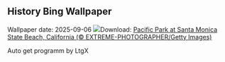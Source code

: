 ## History Bing Wallpaper
Wallpaper date: 2025-09-06
![](https://www.bing.com/th?id=OHR.SunsetPier_EN-US7261804528_UHD.jpg&w=1000)Download: [Pacific Park at Santa Monica State Beach, California (© EXTREME-PHOTOGRAPHER/Getty Images)](https://www.bing.com/th?id=OHR.SunsetPier_EN-US7261804528_UHD.jpg)

Auto get programm by LtgX

